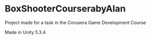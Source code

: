 # BoxShooterCourserabyAlan
Project made for a task in the Corusera Game Development Course

Made in Unity 5.3.4
